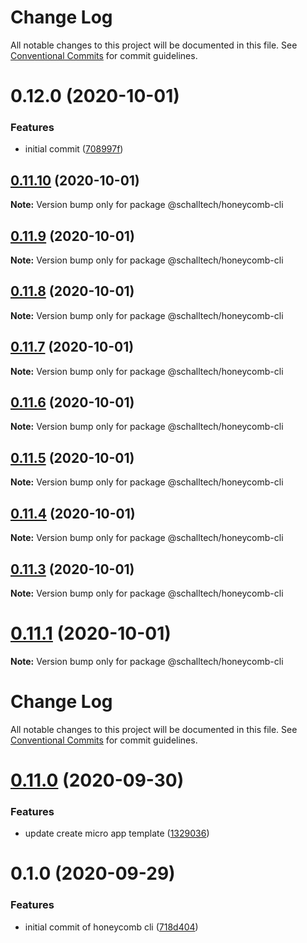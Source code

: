 # Change Log

All notable changes to this project will be documented in this file.
See [Conventional Commits](https://conventionalcommits.org) for commit guidelines.

# 0.12.0 (2020-10-01)


### Features

* initial commit ([708997f](https://github.com/Schalltech/honeycomb-marketplace/commit/708997ff3d43cef2574fe4eb4394219df00e7f08))





## [0.11.10](https://github.com/Schalltech/honeycomb-marketplace/compare/@schalltech/honeycomb-cli@0.11.9...@schalltech/honeycomb-cli@0.11.10) (2020-10-01)

**Note:** Version bump only for package @schalltech/honeycomb-cli





## [0.11.9](https://github.com/Schalltech/honeycomb-marketplace/compare/@schalltech/honeycomb-cli@0.11.8...@schalltech/honeycomb-cli@0.11.9) (2020-10-01)

**Note:** Version bump only for package @schalltech/honeycomb-cli





## [0.11.8](https://github.com/Schalltech/honeycomb-marketplace/compare/@schalltech/honeycomb-cli@0.11.7...@schalltech/honeycomb-cli@0.11.8) (2020-10-01)

**Note:** Version bump only for package @schalltech/honeycomb-cli





## [0.11.7](https://github.com/Schalltech/honeycomb-marketplace/compare/@schalltech/honeycomb-cli@0.11.6...@schalltech/honeycomb-cli@0.11.7) (2020-10-01)

**Note:** Version bump only for package @schalltech/honeycomb-cli





## [0.11.6](https://github.com/Schalltech/honeycomb-marketplace/compare/@schalltech/honeycomb-cli@0.11.5...@schalltech/honeycomb-cli@0.11.6) (2020-10-01)

**Note:** Version bump only for package @schalltech/honeycomb-cli





## [0.11.5](https://github.com/Schalltech/honeycomb-marketplace/compare/@schalltech/honeycomb-cli@0.11.4...@schalltech/honeycomb-cli@0.11.5) (2020-10-01)

**Note:** Version bump only for package @schalltech/honeycomb-cli





## [0.11.4](https://github.com/Schalltech/honeycomb-marketplace/compare/@schalltech/honeycomb-cli@0.11.3...@schalltech/honeycomb-cli@0.11.4) (2020-10-01)

**Note:** Version bump only for package @schalltech/honeycomb-cli





## [0.11.3](https://github.com/Schalltech/honeycomb-marketplace/compare/@schalltech/honeycomb-cli@0.11.1...@schalltech/honeycomb-cli@0.11.3) (2020-10-01)

**Note:** Version bump only for package @schalltech/honeycomb-cli





# [0.11.1](https://github.com/Schalltech/honeycomb-marketplace/compare/@schalltech/honeycomb-cli@0.11.0...@schalltech/honeycomb-cli@0.11.1) (2020-10-01)

**Note:** Version bump only for package @schalltech/honeycomb-cli





# Change Log

All notable changes to this project will be documented in this file.
See [Conventional Commits](https://conventionalcommits.org) for commit guidelines.

# [0.11.0](https://github.com/Schalltech/honeycomb-marketplace/compare/@schalltech/honeycomb-cli@0.1.0...@schalltech/honeycomb-cli@0.11.0) (2020-09-30)


### Features

* update create micro app template ([1329036](https://github.com/Schalltech/honeycomb-marketplace/commit/13290366a5939240c0cd8f30a9e36dfa9ef9ec48))





# 0.1.0 (2020-09-29)


### Features

* initial commit of honeycomb cli ([718d404](https://github.com/Schalltech/honeycomb-marketplace/commit/718d4047c545c93d574c848ee45037c4a9e44e8c))

